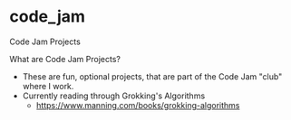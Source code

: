 # code_jam
Code Jam Projects

What are Code Jam Projects?

* These are fun, optional projects, that are part of the Code Jam "club" where I work.
* Currently reading through Grokking's Algorithms
  * https://www.manning.com/books/grokking-algorithms
